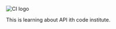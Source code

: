![CI logo](https://codeinstitute.s3.amazonaws.com/fullstack/ci_logo_small.png)

This is learning about API ith code institute.